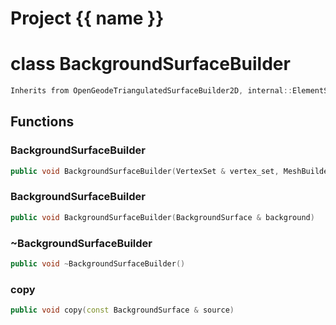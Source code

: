 <script setup>
import {useRoute} from 'vitepress'
const {path} = useRoute()
const tokens = path.split('/')
const words = tokens[2].split('-');
for (let i = 0; i < words.length; i++) {
    words[i] = words[i].charAt(0).toUpperCase() + words[i].slice(1);
    words[i] = words[i].replace('geode', 'Geode')
}
const name = words.join('-');
</script>
# Project {{ name }}

# class BackgroundSurfaceBuilder


```cpp
Inherits from OpenGeodeTriangulatedSurfaceBuilder2D, internal::ElementSearchBuilder<TriangulatedSurface2D>, MacroInfoBuilder2D
```



## Functions

### BackgroundSurfaceBuilder

```cpp
public void BackgroundSurfaceBuilder(VertexSet & vertex_set, MeshBuilderFactoryKey )
```


### BackgroundSurfaceBuilder

```cpp
public void BackgroundSurfaceBuilder(BackgroundSurface & background)
```


### ~BackgroundSurfaceBuilder

```cpp
public void ~BackgroundSurfaceBuilder()
```


### copy

```cpp
public void copy(const BackgroundSurface & source)
```




